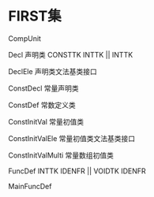 # FIRST集

CompUnit

Decl 声明类
CONSTTK INTTK || INTTK


DeclEle 声明类文法基类接口

ConstDecl 常量声明类

ConstDef 常数定义类


ConstInitVal 常量初值类

ConstInitValEle 常量初值类文法基类接口

ConstInitValMulti 常量数组初值类

FuncDef
INTTK IDENFR || VOIDTK IDENFR

MainFuncDef